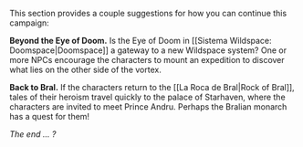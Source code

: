 
This section provides a couple suggestions for how you can continue this campaign:

**Beyond the Eye of Doom.** Is the Eye of Doom in [[Sistema Wildspace: Doomspace|Doomspace]] a gateway to a new Wildspace system? One or more NPCs encourage the characters to mount an expedition to discover what lies on the other side of the vortex.

**Back to Bral.** If the characters return to the [[La Roca de Bral|Rock of Bral]], tales of their heroism travel quickly to the palace of Starhaven, where the characters are invited to meet Prince Andru. Perhaps the Bralian monarch has a quest for them!

_The_ _end ... ?_
